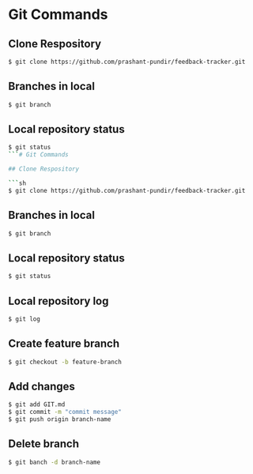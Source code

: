 # Git Commands

## Clone Respository

```sh
$ git clone https://github.com/prashant-pundir/feedback-tracker.git
```

## Branches in local

```sh
$ git branch
```

## Local repository status

```sh
$ git status
```# Git Commands

## Clone Respository

```sh
$ git clone https://github.com/prashant-pundir/feedback-tracker.git
```

## Branches in local

```sh
$ git branch
```

## Local repository status

```sh
$ git status
```

## Local repository log

```sh
$ git log
```

## Create feature branch

```sh
$ git checkout -b feature-branch
```

## Add changes

```sh
$ git add GIT.md
$ git commit -m "commit message"
$ git push origin branch-name
```

## Delete branch

```sh
$ git banch -d branch-name
```
